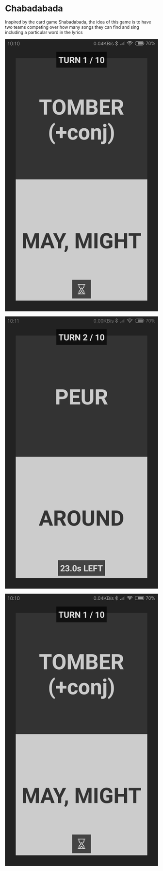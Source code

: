 # Chabadabada

Inspired by the card game Shabadabada, the idea of this game is to have two teams competing over how many songs they can find and sing including a particular word in the lyrics

![In Game 1](./ingame1.png?raw=true "In Game 1")

![In Game 2](./ingame2.png?raw=true "In Game 2")

![Settings](./ingame1.png?raw=true "Settings")